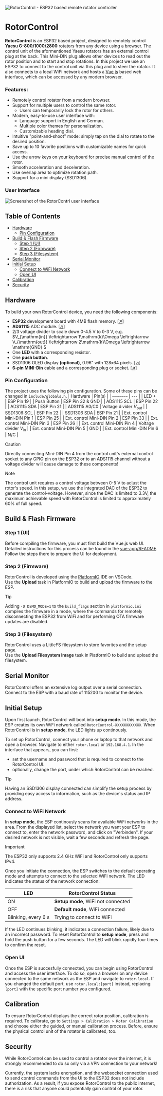 ![RotorControl - ESP32 based remote rotator controller](assets/title.png)

# RotorControl
**RotorControl** is an ESP32 based project, designed to remotely control **Yaesu G-800/1000/2800** rotators from any device using a browser. The control unit of the aformentioned Yaesu rotators has an external control plug at the back. This Mini-DIN plug allows other devices to read out the rotor position and to start and stop rotations. In this project we use an ESP32 to connect to the control unit via this plug and to steer the rotator. It also connects to a local WiFi network and hosts a [Vue.js](https://vuejs.org/) based web interface, which can be accessed by any modern browser.

### Features:
- Remotely control rotator from a modern browser.  
- Support for multiple users to control the same rotor.
  - Users can temporarily lock the rotor for others.  
- Modern, easy-to-use user interface with:
  - Language support in English and German.
  - Multiple color themes for personalization.  
  - Customizable heading dial.  
- Intuitive "point-and-shoot" mode: simply tap on the dial to rotate to the desired position.  
- Save up to 10 favorite positions with customizable names for quick access.  
- Use the arrow keys on your keyboard for precise manual control of the rotor.  
- Smooth acceleration and deceleration.
- Use overlap area to optimize rotation path.
- Support for a mini display (SSD1306).

### User Interface
![Screenshot of the RotorContrl user interface](assets/controller-rot.png)

## Table of Contents
* [Hardware](#hardware)
  + [Pin Configuration](#pin-configuration)
* [Build & Flash Firmware](#build-flash-firmware)
  + [Step 1 (UI)](#step-1-ui)
  + [Step 2 (Firmware)](#step-2-firmware)
  + [Step 3 (Filesystem)](#step-3-filesystem)
* [Serial Monitor](#serial-monitor)
* [Initial Setup](#initial-setup)
  + [Connect to WiFi Network](#connect-to-wifi-network)
  + [Open UI](#open-ui)
* [Calibration](#calibration)
* [Security](#security)


## Hardware
To build your own RotorControl device, you need the following components:

- **ESP32** development board with 4MB flash memory. [[↗]](https://www.az-delivery.de/en/products/esp-32-dev-kit-c-v4)
- **ADS1115** ADC module. [[↗]](https://www.az-delivery.de/en/products/analog-digitalwandler-ads1115-mit-i2c-interface?_pos=1&_sid=02f9dc370&_ss=r)
- 2/3 voltage divider to scale down 0-4.5 V to 0-3 V, e.g.\
  $V_{\mathrm{in}} \leftrightarrow 1\mathrm{k}\Omega \leftrightarrow V_{\mathrm{out}} \leftrightarrow 2\mathrm{k}\Omega \leftrightarrow \mathrm{GND} $
- One **LED** with a corresponding resistor.
- One **push button**.
- SSD1306 OLED display **(optional)**, 0.96" with 128x64 pixels. [[↗]](https://www.az-delivery.de/en/products/0-96zolldisplay?_pos=1&_sid=6660f1687&_ss=r)
- **6-pin MINI-Din** cable and a corresponding plug or socket. [[↗]](https://www.reichelt.com/de/en/shop/product/build-in_mini-din_jack_6-pin-235714?country=de&CCTYPE=private&LANGUAGE=en#closemodal)

### Pin Configuration
The project uses the following pin configuration. Some of these pins can be changed in `include/globals.h`.
| Hardware | Pin(s) |
| -------- | --- |
| LED $+$ | ESP Pin 19 |
| Push Button | ESP Pin 32 & GND |
| ADS1115 SCL | ESP Pin 22 |
| ADS1115 SDA | ESP Pin 21 |
| ADS1115 A0/C0  | Voltage divider $V_\mathrm{out}$ | 
| SSD1306 SCL | ESP Pin 22 |
| SSD1306 SDA | ESP Pin 21 |
| Ext. control Mini-DIN Pin 1 | ESP Pin 25  |
| Ext. control Mini-DIN Pin 2 | ESP Pin 33  |
| Ext. control Mini-DIN Pin 3 | ESP Pin 26  |
| Ext. control Mini-DIN Pin 4 | Voltage divider $V_\mathrm{in}$  |
| Ext. control Mini-DIN Pin 5 | GND  |
| Ext. control Mini-DIN Pin 6 | N/C  |

> [!CAUTION]
> Directly connecting Mini-DIN Pin 4 from the control unit's external control socket to any GPIO pin on the ESP32 or to an ADS1115 channel without a voltage divider will cause damage to these components!

> [!NOTE]
> The control unit requires a control voltage between 0-5 V to adjust the rotor's speed. In this setup, we use the integrated DAC of the ESP32 to generate the control-voltage. However, since the DAC is limited to 3.3V, the maximum achievable speed with RotorControl is limited to approximately 60% of full speed.



## Build & Flash Firmware
### Step 1 (UI)
Before compiling the firmware, you must first build the Vue.js web UI. Detailed instructions for this process can be found in the [vue-app/README](./vue-app/README.md). Follow the steps there to prepare the UI for deployment.

### Step 2 (Firmware)
RotorControl is developed using the [PlatformIO](https://platformio.org/) IDE on VSCode.\
Use the **Upload** task in PlatformIO to build and upload the firmware to the ESP.

>[!TIP]
> Adding `-D DEMO_MODE=1` to the `build_flags` section in `platformio.ini` compiles the firmware in a mode, where the commands for remotely disconnecting the ESP32 from WiFi and for performing OTA firmware updates are disabled.

### Step 3 (Filesystem)
RotorControl uses a LittleFS filesystem to store favorites and the setup page.\
Use the **Upload Filesystem Image** task in PlatformIO to build and upload the filesystem.



## Serial Monitor
RotorControl offers an extensive log output over a serial connection. Connect to the ESP with a baud rate of 115200 to monitor the device.


## Initial Setup
Upon first launch, RotorControl will boot into **setup mode**. In this mode, the ESP creates its own WiFi network called `RotorControl-XXXXXXXXXXXX`. When RotorControl is in **setup mode**, the LED lights up continously.

To set up RotorControl, connect your phone or laptop to that network and open a browser. Navigate to either `rotor.local` or `192.168.4.1`. In the interface that appears, you can first:
- set the username and password that is required to connect to the RotorControl UI.
- optionally, change the port, under which RotorControl can be reached.

> [!TIP]
> Having an SSD1306 display connected can simplify the setup process by providing easy access to information, such as the device's status and IP address.

### Connect to WiFi Network
In **setup mode**, the ESP continously scans for available WiFi networks in the area. From the displayed list, select the network you want your ESP to connect to, enter the network password, and click on "Verbinden". If your desired network is not visible, wait a few seconds and refresh the page.

> [!IMPORTANT]
> The ESP32 only supports 2.4 GHz WiFi and RotorControl only supports IPv4.

Once you initiate the connection, the ESP switches to the default operating mode and attempts to connect to the selected WiFi network. The LED indicates the status of the network connection:

| LED | RotorControl Status |
| --- | ------------------- |
| ON  | **Setup mode**, WiFi not connected |
| OFF | **Default mode**, WiFi connected |
| Blinking, every 6 s | Trying to connect to WiFi |

If the LED continues blinking, it indicates a connection failure, likely due to an incorrect password.
To reset RotorControl to **setup mode**, press and hold the push button for a few seconds. The LED will blink rapidly four times to confirm the reset.

### Open UI
Once the ESP is succesfully connected, you can begin using RotorControl and access the user interface. To do so, open a browser on any device connected to the same network as the ESP and navigate to `rotor.local`. If you changed the default port, use `rotor.local:[port]` instead, replacing `[port]` with the specific port number you configured.

## Calibration
To ensure RotorControl displays the correct rotor position, calibration is required.
To calibrate, go to `Settings > Calibration > Rotor Calibration` and choose either the guided, or manual calibration process. Before, ensure the physical control unit of the rotator is calibrated, too.

## Security
While RotorControl can be used to control a rotator over the internet, it is strongly recommended to do so only via a VPN connection to your network!

Currently, the system lacks encryption, and the websocket connection used to send control commands from the UI to the ESP32 does not include authorization. As a result, if you expose RotorControl to the public internet, there is a risk that anyone could potentially gain control of your rotor.
